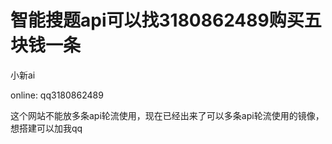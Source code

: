 # 智能搜题api可以找3180862489购买五块钱一条
小新ai

online:  qq3180862489

这个网站不能放多条api轮流使用，现在已经出来了可以多条api轮流使用的镜像，想搭建可以加我qq
